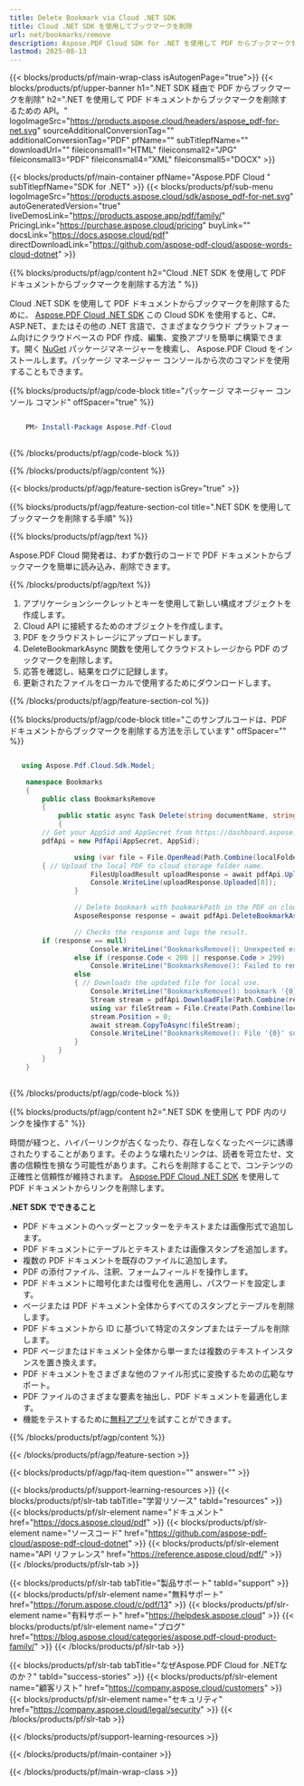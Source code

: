 ```yaml
---
title: Delete Bookmark via Cloud .NET SDK
title: Cloud .NET SDK を使用してブックマークを削除
url: net/bookmarks/remove
description: Aspose.PDF Cloud SDK for .NET を使用して PDF からブックマークを削除します。
lastmod: 2025-08-13
---
```


{{< blocks/products/pf/main-wrap-class isAutogenPage="true">}}
{{< blocks/products/pf/upper-banner h1=".NET SDK 経由で PDF からブックマークを削除" h2=".NET を使用して PDF ドキュメントからブックマークを削除するための API。" logoImageSrc="https://products.aspose.cloud/headers/aspose_pdf-for-net.svg" sourceAdditionalConversionTag="" additionalConversionTag="PDF" pfName="" subTitlepfName="" downloadUrl="" fileiconsmall1="HTML" fileiconsmall2="JPG" fileiconsmall3="PDF" fileiconsmall4="XML" fileiconsmall5="DOCX" >}}

{{< blocks/products/pf/main-container pfName="Aspose.PDF Cloud " subTitlepfName="SDK for .NET" >}}
{{< blocks/products/pf/sub-menu logoImageSrc="https://products.aspose.cloud/sdk/aspose_pdf-for-net.svg"
autoGeneratedVersion="true"
liveDemosLink="https://products.aspose.app/pdf/family/" PricingLink="https://purchase.aspose.cloud/pricing" buyLink="" docsLink="https://docs.aspose.cloud/pdf"  directDownloadLink="https://github.com/aspose-pdf-cloud/aspose-words-cloud-dotnet" >}}

{{% blocks/products/pf/agp/content h2="Cloud .NET SDK を使用して PDF ドキュメントからブックマークを削除する方法 " %}}

Cloud .NET SDK を使用して PDF ドキュメントからブックマークを削除するために、
[Aspose.PDF Cloud .NET SDK](https://products.aspose.cloud/pdf/net/)
この Cloud SDK を使用すると、C#、ASP.NET、またはその他の .NET 言語で、さまざまなクラウド プラットフォーム向けにクラウドベースの PDF 作成、編集、変換アプリを簡単に構築できます。開く
[NuGet](https://www.nuget.org/packages/Aspose.Pdf-Cloud)
パッケージマネージャーを検索し、
Aspose.PDF Cloud
をインストールします。パッケージ マネージャー コンソールから次のコマンドを使用することもできます。

{{% blocks/products/pf/agp/code-block title="パッケージ マネージャー コンソール コマンド" offSpacer="true" %}}

```powershell

    PM> Install-Package Aspose.Pdf-Cloud
     
```

{{% /blocks/products/pf/agp/code-block %}}

{{% /blocks/products/pf/agp/content %}}

{{< blocks/products/pf/agp/feature-section isGrey="true" >}}

{{% blocks/products/pf/agp/feature-section-col title=".NET SDK を使用してブックマークを削除する手順" %}}

{{% blocks/products/pf/agp/text %}}

Aspose.PDF Cloud 開発者は、わずか数行のコードで PDF ドキュメントからブックマークを簡単に読み込み、削除できます。

{{% /blocks/products/pf/agp/text %}}

1. アプリケーションシークレットとキーを使用して新しい構成オブジェクトを作成します。
1. Cloud API に接続するためのオブジェクトを作成します。
1. PDF をクラウドストレージにアップロードします。
1. DeleteBookmarkAsync 関数を使用してクラウドストレージから PDF のブックマークを削除します。
1. 応答を確認し、結果をログに記録します。
1. 更新されたファイルをローカルで使用するためにダウンロードします。

{{% /blocks/products/pf/agp/feature-section-col %}}

{{% blocks/products/pf/agp/code-block title="このサンプルコードは、PDF ドキュメントからブックマークを削除する方法を示しています" offSpacer="" %}}

```cs

   using Aspose.Pdf.Cloud.Sdk.Model;

    namespace Bookmarks
    {
        public class BookmarksRemove
        {
            public static async Task Delete(string documentName, string outputName, string bookmarkPath, string localFolder, string remoteFolder)
            {
		// Get your AppSid and AppSecret from https://dashboard.aspose.cloud (free registration required). 
		pdfApi = new PdfApi(AppSecret, AppSid);

                using (var file = File.OpenRead(Path.Combine(localFolder, documentName)))
		{ // Upload the local PDF to cloud storage folder name.
                    FilesUploadResult uploadResponse = await pdfApi.UploadFileAsync(Path.Combine(remoteFolder, documentName), documentName);
                    Console.WriteLine(uploadResponse.Uploaded[0]);
                }

                // Delete bookmark with bookmarkPath in the PDF on cloud storage.
                AsposeResponse response = await pdfApi.DeleteBookmarkAsync(documentName, bookmarkPath, folder: remoteFolder);

                // Checks the response and logs the result.
		if (response == null)
                    Console.WriteLine("BookmarksRemove(): Unexpected error!");
                else if (response.Code < 200 || response.Code > 299)
                    Console.WriteLine("BookmarksRemove(): Failed to remove bookmark from the document.");
                else
                { // Downloads the updated file for local use.
                    Console.WriteLine("BookmarksRemove(): bookmark '{0}' successfully removed from the document '{1}.", bookmarkPath, documentName);
                    Stream stream = pdfApi.DownloadFile(Path.Combine(remoteFolder, documentName));
                    using var fileStream = File.Create(Path.Combine(localFolder, "append_pages_" + outputName));
                    stream.Position = 0;
                    await stream.CopyToAsync(fileStream);
                    Console.WriteLine("BookmarksRemove(): File '{0}' successfully downloaded.", "delete_bookmrk_" + outputName);
                }
            }
        }
    }
 
```

{{% /blocks/products/pf/agp/code-block %}}

{{% blocks/products/pf/agp/content h2=".NET SDK を使用して PDF 内のリンクを操作する" %}}

時間が経つと、ハイパーリンクが古くなったり、存在しなくなったページに誘導されたりすることがあります。そのような壊れたリンクは、読者を苛立たせ、文書の信頼性を損なう可能性があります。これらを削除することで、コンテンツの正確性と信頼性が維持されます。
[Aspose.PDF Cloud .NET SDK](https://products.aspose.cloud/pdf/net/) を使用して PDF ドキュメントからリンクを削除します。

**.NET SDK でできること**

+ PDF ドキュメントのヘッダーとフッターをテキストまたは画像形式で追加します。
+ PDF ドキュメントにテーブルとテキストまたは画像スタンプを追加します。
+ 複数の PDF ドキュメントを既存のファイルに追加します。
+ PDF の添付ファイル、注釈、フォームフィールドを操作します。
+ PDF ドキュメントに暗号化または復号化を適用し、パスワードを設定します。
+ ページまたは PDF ドキュメント全体からすべてのスタンプとテーブルを削除します。
+ PDF ドキュメントから ID に基づいて特定のスタンプまたはテーブルを削除します。
+ PDF ページまたはドキュメント全体から単一または複数のテキストインスタンスを置き換えます。
+ PDF ドキュメントをさまざまな他のファイル形式に変換するための広範なサポート。
+ PDF ファイルのさまざまな要素を抽出し、PDF ドキュメントを最適化します。
+ 機能をテストするために[無料アプリ](https://products.aspose.app/pdf/)を試すことができます。

{{% /blocks/products/pf/agp/content %}}

{{< /blocks/products/pf/agp/feature-section >}}

{{< blocks/products/pf/agp/faq-item question="" answer="" >}}

{{< blocks/products/pf/support-learning-resources >}}
{{< blocks/products/pf/slr-tab tabTitle="学習リソース" tabId="resources" >}}
{{< blocks/products/pf/slr-element name="ドキュメント" href="https://docs.aspose.cloud/pdf" >}}
{{< blocks/products/pf/slr-element name="ソースコード" href="https://github.com/aspose-pdf-cloud/aspose-pdf-cloud-dotnet" >}}
{{< blocks/products/pf/slr-element name="API リファレンス" href="https://reference.aspose.cloud/pdf/" >}}
{{< /blocks/products/pf/slr-tab >}}

{{< blocks/products/pf/slr-tab tabTitle="製品サポート" tabId="support" >}}
{{< blocks/products/pf/slr-element name="無料サポート" href="https://forum.aspose.cloud/c/pdf/13" >}}
{{< blocks/products/pf/slr-element name="有料サポート" href="https://helpdesk.aspose.cloud" >}}
{{< blocks/products/pf/slr-element name="ブログ" href="https://blog.aspose.cloud/categories/aspose.pdf-cloud-product-family/" >}}
{{< /blocks/products/pf/slr-tab >}}

{{< blocks/products/pf/slr-tab tabTitle="なぜAspose.PDF Cloud for .NETなのか？" tabId="success-stories" >}}
{{< blocks/products/pf/slr-element name="顧客リスト" href="https://company.aspose.cloud/customers" >}}
{{< blocks/products/pf/slr-element name="セキュリティ" href="https://company.aspose.cloud/legal/security" >}}
{{< /blocks/products/pf/slr-tab >}}

{{< /blocks/products/pf/support-learning-resources >}}

{{< /blocks/products/pf/main-container >}}

{{< /blocks/products/pf/main-wrap-class >}}


